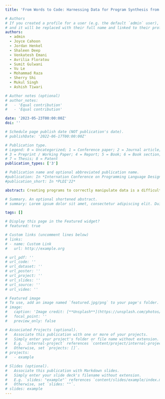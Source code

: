 ```yaml
---
title: 'From Words to Code: Harnessing Data for Program Synthesis from Natural Language'

# Authors
# If you created a profile for a user (e.g. the default `admin` user), write the username (folder name) here
# and it will be replaced with their full name and linked to their profile.
authors:
  - admin
  - Joyce Cahoon 
  - Jordan Henkel
  - Shaleen Deep
  - Venkatesh Emani
  - Avrilia Floratou
  - Sumit Gulwani
  - Vu Le
  - Mohammad Raza
  - Sherry Shi
  - Mukul Singh
  - Ashish Tiwari

# Author notes (optional)
# author_notes:
#   - 'Equal contribution'
#   - 'Equal contribution'

date: '2023-05-23T00:00:00Z'
doi: ''

# Schedule page publish date (NOT publication's date).
# publishDate: '2022-06-17T00:00:00Z'

# Publication type.
# Legend: 0 = Uncategorized; 1 = Conference paper; 2 = Journal article;
# 3 = Preprint / Working Paper; 4 = Report; 5 = Book; 6 = Book section;
# 7 = Thesis; 8 = Patent
publication_types: ['3']

# Publication name and optional abbreviated publication name.
#publication: In *Internation Conference on Programming Language Design and Implementation, 2022*
#publication_short: In *PLDI'22*

abstract: Creating programs to correctly manipulate data is a difficult task, as the underlying programming languages and APIs can be challenging to learn for many users who are not skilled programmers. Large language models (LLMs) demonstrate remarkable potential for generating code from natural language, but in the data manipulation domain, apart from the natural language (NL) description of the intended task, we also have the dataset on which the task is to be performed, or the "data context". Existing approaches have utilized data context in a limited way by simply adding relevant information from the input data into the prompts sent to the LLM. In this work, we utilize the available input data to execute the candidate programs generated by the LLMs and gather their outputs. We introduce semantic reranking, a technique to rerank the programs generated by LLMs based on three signals coming the program outputs: (a) semantic filtering and well-formedness based score tuning: do programs even generate well-formed outputs, (b) semantic interleaving: how do the outputs from different candidates compare to each other, and (c) output-based score tuning: how do the outputs compare to outputs predicted for the same task. We provide theoretical justification for semantic interleaving. We also introduce temperature mixing, where we combine samples generated by LLMs using both high and low temperatures. We extensively evaluate our approach in three domains, namely databases (SQL), data science (Pandas) and business intelligence (Excel's Power Query M) on a variety of new and existing benchmarks. We observe substantial gains across domains, with improvements of up to 45% in top-1 accuracy and 34% in top-3 accuracy.

# Summary. An optional shortened abstract.
# summary: Lorem ipsum dolor sit amet, consectetur adipiscing elit. Duis posuere tellus ac convallis placerat. Proin tincidunt magna sed ex sollicitudin condimentum.

tags: []

# Display this page in the Featured widget?
# featured: true

# Custom links (uncomment lines below)
# links:
# - name: Custom Link
#   url: http://example.org

# url_pdf: ''
# url_code: ''
# url_dataset: ''
# url_poster: ''
# url_project: ''
# url_slides: ''
# url_source: ''
# url_video: ''

# Featured image
# To use, add an image named `featured.jpg/png` to your page's folder.
# image:
#   caption: 'Image credit: [**Unsplash**](https://unsplash.com/photos/pLCdAaMFLTE)'
#   focal_point: ''
#   preview_only: false

# Associated Projects (optional).
#   Associate this publication with one or more of your projects.
#   Simply enter your project's folder or file name without extension.
#   E.g. `internal-project` references `content/project/internal-project/index.md`.
#   Otherwise, set `projects: []`.
# projects:
#   - example

# Slides (optional).
#   Associate this publication with Markdown slides.
#   Simply enter your slide deck's filename without extension.
#   E.g. `slides: "example"` references `content/slides/example/index.md`.
#   Otherwise, set `slides: ""`.
# slides: example
---
```



